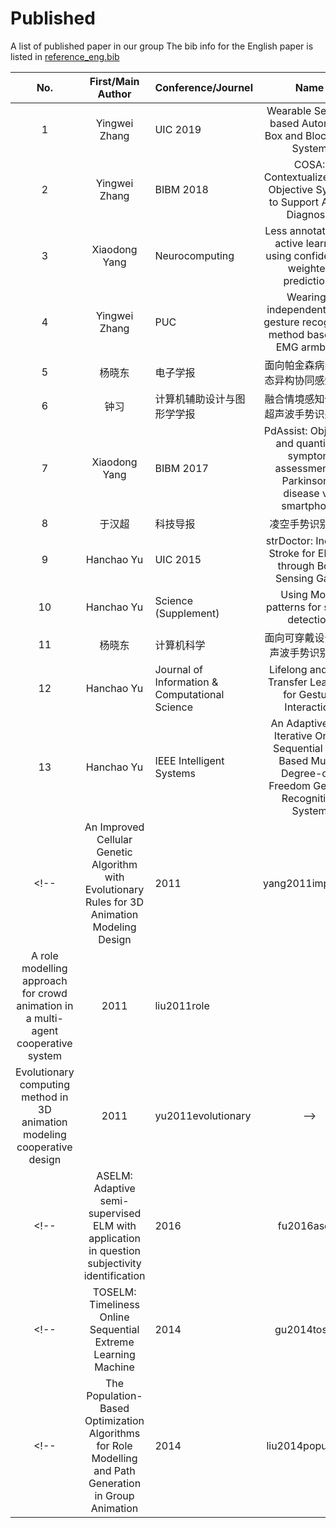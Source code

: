 # Published
A list of published paper in our group
The bib info for the English paper is listed in [reference_eng.bib](reference_eng.bib) 

|No.|First/Main Author|Conference/Journel|Name|Year|bib ID|
|:-:|:---------------:|:-----------------|:--:|:--:|:----:|
|1|Yingwei Zhang|UIC 2019|Wearable Sensors based Automatic Box and Block Test System|2019|----|
|2|Yingwei Zhang|BIBM 2018|COSA: Contextualized and Objective System to Support ADHD Diagnosis|2018|chen2018cosa|
|3|Xiaodong Yang|Neurocomputing|Less annotation on active learning using confidence-weighted predictions|2018|yang2018less|
|4|Yingwei Zhang|PUC|Wearing-independent hand gesture recognition method based on EMG armband|2018|zhang2018wearing|
|5|杨晓东|电子学报|面向帕金森病的多模态异构协同感知方法|2018|----|
|6|钟习|计算机辅助设计与图形学学报|融合情境感知信息的超声波手势识别方法|2018|----|
|7|Xiaodong Yang|BIBM 2017|PdAssist: Objective and quantified symptom assessment of Parkinson's disease via smartphone|2017|chen2017pdassist|
|8|于汉超|科技导报|凌空手势识别综述|2017|----|
|9|Hanchao Yu|UIC 2015|strDoctor: Indicate Stroke for Elderly through Body Sensing Game|2015|yu2015strdoctor|
|10|Hanchao Yu|Science (Supplement)|Using Motor patterns for stroke detection|2015|----|
|11|杨晓东|计算机科学|面向可穿戴设备的超声波手势识别方法|2015|----|
|12|Hanchao Yu|Journal of Information \& Computational Science|Lifelong and Fast Transfer Learning for Gesture Interaction|2014|Yu2014Lifelong|
|13|Hanchao Yu|IEEE Intelligent Systems|An Adaptive and Iterative Online Sequential ELM Based Multi-Degree-of-Freedom Gesture Recognition System|2013|yu2013adaptive|
<!--|An Improved Cellular Genetic Algorithm with Evolutionary Rules for 3D Animation Modeling Design|2011|yang2011improved|
|A role modelling approach for crowd animation in a multi-agent cooperative system|2011|liu2011role|
|Evolutionary computing method in 3D animation modeling cooperative design|2011|yu2011evolutionary|-->
<!--|ASELM: Adaptive semi-supervised ELM with application in question subjectivity identification|2016|fu2016aselm|-->
<!--|TOSELM: Timeliness Online Sequential Extreme Learning Machine|2014|gu2014toselm|-->
<!--|The Population-Based Optimization Algorithms for Role Modelling and Path Generation in Group Animation|2014|liu2014population|-->
